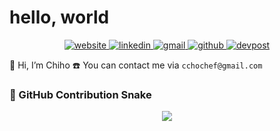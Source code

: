 # hello, world

<p align="center">
  <!-- 소셜 뱃지: shields.io 또는 직접 만든 아이콘 -->
  <a href="https://your-website.com" target="_blank">
    <img src="https://img.shields.io/badge/Website-black?style=for-the-badge&logo=about.me" alt="website"/>
  </a>
  <a href="https://www.linkedin.com/in/your-linkedin/" target="_blank">
    <img src="https://img.shields.io/badge/LinkedIn-blue?style=for-the-badge&logo=linkedin" alt="linkedin"/>
  </a>
  <a href="mailto:you@domain.com" target="_blank">
    <img src="https://img.shields.io/badge/Gmail-red?style=for-the-badge&logo=gmail" alt="gmail"/>
  </a>
  <a href="https://github.com/cchochef" target="_blank">
    <img src="https://img.shields.io/badge/GitHub-black?style=for-the-badge&logo=github" alt="github"/>
  </a>
  <a href="https://devpost.com/your-devpost" target="_blank">
    <img src="https://img.shields.io/badge/Devpost-blue?style=for-the-badge&logo=devpost" alt="devpost"/>
  </a>
</p>

👋 Hi, I’m Chiho 
☎️ You can contact me via `cchochef@gmail.com`

### 🐍 GitHub Contribution Snake

<p align="center">
  <img src="https://raw.githubusercontent.com/bizism/snake-animation/output/github-contribution-grid-snake.svg" />
</p>


